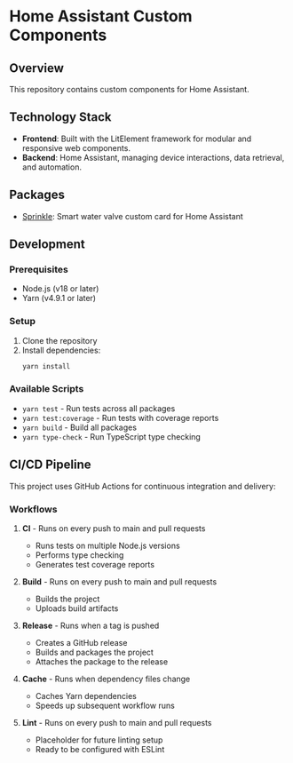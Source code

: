 # Home Assistant Custom Components

## Overview
This repository contains custom components for Home Assistant.

## Technology Stack
- **Frontend**: Built with the LitElement framework for modular and responsive web components.
- **Backend**: Home Assistant, managing device interactions, data retrieval, and automation.

## Packages
- [Sprinkle](./packages/sprinkle/README.md): Smart water valve custom card for Home Assistant

## Development

### Prerequisites
- Node.js (v18 or later)
- Yarn (v4.9.1 or later)

### Setup
1. Clone the repository
2. Install dependencies:
   ```bash
   yarn install
   ```

### Available Scripts
- `yarn test` - Run tests across all packages
- `yarn test:coverage` - Run tests with coverage reports
- `yarn build` - Build all packages
- `yarn type-check` - Run TypeScript type checking

## CI/CD Pipeline

This project uses GitHub Actions for continuous integration and delivery:

### Workflows

1. **CI** - Runs on every push to main and pull requests
   - Runs tests on multiple Node.js versions
   - Performs type checking
   - Generates test coverage reports

2. **Build** - Runs on every push to main and pull requests
   - Builds the project
   - Uploads build artifacts

3. **Release** - Runs when a tag is pushed
   - Creates a GitHub release
   - Builds and packages the project
   - Attaches the package to the release

4. **Cache** - Runs when dependency files change
   - Caches Yarn dependencies
   - Speeds up subsequent workflow runs

5. **Lint** - Runs on every push to main and pull requests
   - Placeholder for future linting setup
   - Ready to be configured with ESLint

